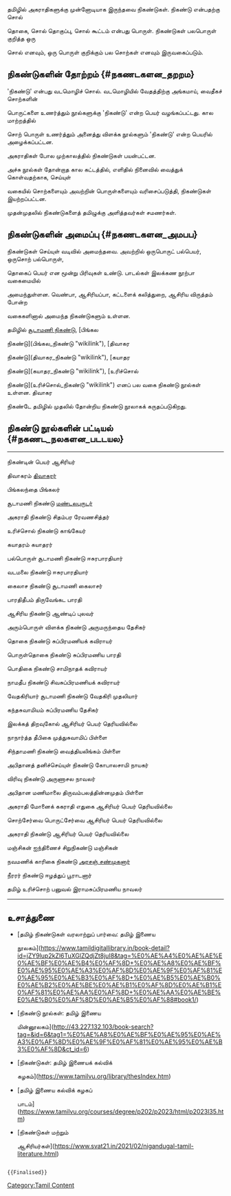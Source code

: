 தமிழில் அகராதிகளுக்கு முன்னோடியாக இருந்தவை நிகண்டுகள். நிகண்டு என்பதற்கு சொல்
தொகை, சொல் தொகுப்பு, சொல் கூட்டம் என்பது பொருள். நிகண்டுகள் பலபொருள் குறித்த ஒரு
சொல் எனவும், ஒரு பொருள் குறிக்கும் பல சொற்கள் எனவும் இருவகைப்படும்.

## நிகண்டுகளின் தோற்றம் {#நகணடகளன_தறறம}

'நிகண்டு' என்பது வடமொழிச் சொல். வடமொழியில் வேதத்திற்கு அங்கமாய், வைதீகச் சொற்களின்
பொருட்களை உணர்த்தும் நூல்களுக்கு 'நிகண்டு' என்ற பெயர் வழங்கப்பட்டது. கால மாற்றத்தில்
சொற் பொருள் உணர்த்தும் அனைத்து விளக்க நூல்களும் 'நிகண்டு' என்ற பெயரில் அழைக்கப்பட்டன.
அகராதிகள் போல முற்காலத்தில் நிகண்டுகள் பயன்பட்டன.

அச்சு நூல்கள் தோன்றாத கால கட்டத்தில், எளிதில் நினைவில் வைத்துக் கொள்வதற்காக, செய்யுள்
வகையில் சொற்களையும் அவற்றின் பொருள்களையும் வரிசைப்படுத்தி, நிகண்டுகள் இயற்றப்பட்டன.
முதன்முதலில் நிகண்டுகளைத் தமிழுக்கு அளித்தவர்கள் சமணர்கள்.

## நிகண்டுகளின் அமைப்பு {#நகணடகளன_அமபப}

நிகண்டுகள் செய்யுள் வடிவில் அமைந்தவை. அவற்றில் ஒருபொருட் பல்பெயர், ஒருசொற் பல்பொருள்,
தொகைப் பெயர் என மூன்று பிரிவுகள் உண்டு. பாடல்கள் இலக்கண நூற்பா வகைமையில்
அமைந்துள்ளன. வெண்பா, ஆசிரியப்பா, கட்டளைக் கலித்துறை, ஆசிரிய விருத்தம் போன்ற
வகைகளினால் அமைந்த நிகண்டுகளும் உள்ளன.

தமிழில் [சூடாமணி நிகண்டு](சூடாமணி_நிகண்டு "wikilink"), [பிங்கல
நிகண்டு](பிங்கல_நிகண்டு "wikilink"), [திவாகர
நிகண்டு](திவாகர_நிகண்டு "wikilink"), [கயாதர
நிகண்டு](கயாதர_நிகண்டு "wikilink"), [உரிச்சொல்
நிகண்டு](உரிச்சொல்_நிகண்டு "wikilink") எனப் பல வகை நிகண்டு நூல்கள் உள்ளன. திவாகர
நிகண்டே தமிழில் முதலில் தோன்றிய நிகண்டு நூலாகக் கருதப்படுகிறது.

## நிகண்டு நூல்களின் பட்டியல் {#நகணட_நலகளன_படடயல}

  --------------------------- -------------------------------------------
  நிகண்டின் பெயர்                ஆசிரியர்
  திவாகரம்                     [திவாகரர்](திவாகரர் "wikilink")
  பிங்கலந்தை                    பிங்கலர்
  சூடாமணி நிகண்டு              [மண்டலபுருடர்](மண்டல_புருடர் "wikilink")
  அகராதி நிகண்டு               சிதம்பர ரேவணசித்தர்
  உரிச்சொல் நிகண்டு              காங்கேயர்
  கயாதரம்                      கயாதரர்
  பல்பொருள் சூடாமணி நிகண்டு      ஈசுரபாரதியார்
  வடமலை நிகண்டு                ஈசுரபாரதியார்
  கைலாச நிகண்டு சூடாமணி        கைலாசர்
  பாரதிதீபம்                    திருவேங்கட பாரதி
  ஆசிரிய நிகண்டு               ஆண்டிப் புலவர்
  அரும்பொருள் விளக்க நிகண்டு      அருமருந்தைய தேசிகர்
  தொகை நிகண்டு                 சுப்பிரமணியக் கவிராயர்
  பொருள்தொகை நிகண்டு            சுப்பிரமணிய பாரதி
  பொதிகை நிகண்டு               சாமிநாதக் கவிராயர்
  நாமதீப நிகண்டு                சிவசுப்பிரமணியக் கவிராயர்
  வேதகிரியார் சூடாமணி நிகண்டு   வேதகிரி முதலியார்
  கந்தசுவாமியம்                 சுப்பிரமணிய தேசிகர்
  இலக்கத் திறவுகோல்              ஆசிரியர் பெயர் தெரியவில்லை
  நாநார்த்த தீபிகை               முத்துசுவாமிப் பிள்ளை
  சிந்தாமணி நிகண்டு             வைத்தியலிங்கம் பிள்ளை
  அபிதானத் தனிச்செய்யுள் நிகண்டு   கோபாலசாமி நாயகர்
  விரிவு நிகண்டு               அருணாசல நாவலர்
  அபிதான மணிமாலை              திருவம்பலத்தின்னமுதம் பிள்ளை
  அகராதி மோனைக் ககராதி எதுகை   ஆசிரியர் பெயர் தெரியவில்லை
  சொற்சேர்வை பொருட்சேர்வை         ஆசிரியர் பெயர் தெரியவில்லை
  அகராதி நிகண்டு               ஆசிரியர் பெயர் தெரியவில்லை
  மஞ்சிகன் ஐந்திணைச் சிறுநிகண்டு   மஞ்சிகன்
  நவமணிக் காரிகை நிகண்டு        [அரசஞ் சண்முகனார்](அரசன்_சண்முகனார் "wikilink")
  நீரரர் நிகண்டு                 ஈழத்துப் பூராடனார்
  தமிழ் உரிச்சொற் பனுவல்          இராமசுப்பிரமணிய நாவலர்
  --------------------------- -------------------------------------------

## உசாத்துணை

-   [தமிழ் நிகண்டுகள் வரலாற்றுப் பார்வை: தமிழ் இணைய
    நூலகம்](https://www.tamildigitallibrary.in/book-detail?id=jZY9lup2kZl6TuXGlZQdjZt8juI8&tag=%E0%AE%A4%E0%AE%AE%E0%AE%BF%E0%AE%B4%E0%AF%8D+%E0%AE%A8%E0%AE%BF%E0%AE%95%E0%AE%A3%E0%AF%8D%E0%AE%9F%E0%AF%81%E0%AE%95%E0%AE%B3%E0%AF%8D+%E0%AE%B5%E0%AE%B0%E0%AE%B2%E0%AE%BE%E0%AE%B1%E0%AF%8D%E0%AE%B1%E0%AF%81%E0%AE%AA%E0%AF%8D+%E0%AE%AA%E0%AE%BE%E0%AE%B0%E0%AF%8D%E0%AE%B5%E0%AF%88#book1/)
-   [நிகண்டு நூல்கள்: தமிழ் இணைய
    மின்னூலகம்](http://43.227.132.103/book-search?tag=&id=6&tag1=%E0%AE%A8%E0%AE%BF%E0%AE%95%E0%AE%A3%E0%AF%8D%E0%AE%9F%E0%AF%81%E0%AE%95%E0%AE%B3%E0%AF%8D&ct_id=6)
-   [நிகண்டுகள்: தமிழ் இணையக் கல்விக்
    கழகம்](https://www.tamilvu.org/library/thesIndex.htm)
-   [தமிழ் இணைய கல்விக் கழகப்
    பாடம்](https://www.tamilvu.org/courses/degree/p202/p2023/html/p2023l35.htm)
-   [நிகண்டுகள் மற்றும்
    ஆசிரியர்கள்](https://www.svat21.in/2021/02/nigandugal-tamil-literature.html)

```{=mediawiki}
{{Finalised}}
```
[Category:Tamil Content](Category:Tamil_Content "wikilink")

